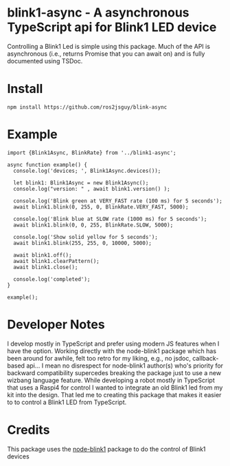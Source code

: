 # blink1-async - A asynchronous TypeScript api for Blink1 LED device
Controlling a Blink1 Led is simple using this package. Much of the API is asynchronous (i.e., returns Promise that you can await on) and is fully documented using TSDoc. 


# Install
```
npm install https://github.com/ros2jsguy/blink-async
```

# Example
```
import {Blink1Async, BlinkRate} from '../blink1-async';

async function example() {
  console.log('devices; ', Blink1Async.devices());

  let blink1: Blink1Async = new Blink1Async();
  console.log("version: " , await blink1.version() );

  console.log('Blink green at VERY_FAST rate (100 ms) for 5 seconds');
  await blink1.blink(0, 255, 0, BlinkRate.VERY_FAST, 5000);
  
  console.log('Blink blue at SLOW rate (1000 ms) for 5 seconds');
  await blink1.blink(0, 0, 255, BlinkRate.SLOW, 5000);

  console.log('Show solid yellow for 5 seconds');
  await blink1.blink(255, 255, 0, 10000, 5000);

  await blink1.off();
  await blink1.clearPattern();
  await blink1.close();

  console.log('completed');
}

example();
```

# Developer Notes
I develop mostly in TypeScript and prefer using modern JS features when I have the option. 
Working directly with the node-blink1 package which has been around for awhile, felt too
retro for my liking, e.g., no jsdoc, callback-based api... 
I mean no disrespect for node-blink1 author(s) who's priority 
for backward compatibility supercedes breaking the package just to use a new
wizbang language feature. While developing a robot mostly in TypeScript that
uses a Raspi4 for control I wanted to integrate an old Blink1 led from my kit
into the design. That led me to creating this package that makes it easier to 
to control a Blink1 LED from TypeScript.

# Credits
This package uses the [node-blink1](https://www.npmjs.com/package/node-blink1) package to do the control of Blink1 devices